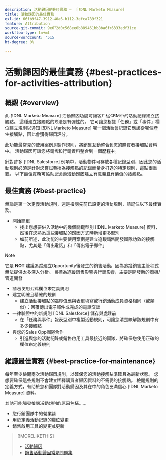 ```yaml
---
description: 活動歸因的最佳實務 —  [!DNL Marketo Measure]
title: 活動歸因的最佳實務
exl-id: 66fb9f47-3912-40a6-b112-3efca789f321
feature: Attribution
source-git-commit: 9e672d0c568ee0b889461bb8ba6fc6333edf31ce
workflow-type: tm+mt
source-wordcount: '515'
ht-degree: 0%

---
```


# 活動歸因的最佳實務 {#best-practices-for-activities-attribution}

## 概觀 {#overview}

此 [!DNL Marketo Measure] 活動歸因功能可讓客戶從CRM中的活動記錄建立接觸點。 這種建立接觸點的方法是有彈性的。 它可讓您根據「任務」或「事件」欄位建立規則以通知 [!DNL Marketo Measure] 哪一個活動會記錄它應該從哪個產生接觸點，因此會獲得歸因評分。

此功能最常見的使用案例是製作規則，將銷售互動整合到您的購買者接觸點資料中。 活動歸因可讓您將銷售和行銷資料整合到一個歷程中。

針對許多 [!DNL Salesforce] 例項中，活動物件可存放各種記錄型別，因此您的活動規則必須是針對您嘗試轉換為接觸點的記錄而量身打造的特定規則，這點很重要。 以下最佳實務可協助您透過活動歸因建立有意義且有價值的接觸點。

## 最佳實務 {#best-practice}

無論是第一次定義活動規則，還是檢閱先前已設定的活動規則，請記住以下最佳實務。

* 開始簡單
   * 找出您想要併入活動中的幾個關鍵型別 [!DNL Marketo Measure] 資料，然後在您熟悉這些接觸點的歸因方式時新增更多型別
   * 如前所述，此功能的主要使用案例是建立追蹤銷售開發團隊功效的接觸點，尤其是「傳出電話」和「傳出電子郵件」

>[!NOTE]
>
>它是 **NOT** 建議追蹤建立Opportunity後發生的銷售活動，因為追蹤銷售主管程式無法提供太多深入分析。 目標為追蹤銷售影響與行銷影響，主要是開發新的商機/管道開發

* 請勿使用公式欄位來定義規則
* 建立明確且精確的規則
   * 建立活動接觸點的臨界值應與表單填寫或行銷活動成員資格相同（或類似）：回覆傳出電子郵件或完成的電話交談
* 一律驗證中的新規則 [!DNL Salesforce] 儲存與處理前
   * 在「任務與事件」報表型別中複製活動規則，可讓您清楚瞭解該規則中有多少接觸點
* 與您的Sales Opp團隊合作
   * 引進與您的活動記錄或銷售啟用工具最接近的團隊，將確保您使用正確的欄位來定義規則

## 維護最佳實務 {#best-practice-for-maintenance}

每年至少檢閱兩次活動歸因規則，以確保您的活動接觸點準確且為最新狀態。 您想要確保這些規則不會建立稀釋購買者歸因資料的不需要的接觸點。 檢閱規則的定義方式，有助於您和團隊對活動歸因及其在中的角色充滿信心 [!DNL Marketo Measure] 資料。

其他可能觸發檢閱活動規則的原因包括……

* 您行銷團隊中的營業額
* 用於定義活動記錄的欄位變更
* 銷售啟用工具的變更或更新

>[!MORELIKETHIS]
>
>* [活動歸因](/help/advanced-marketo-measure-features/activities-attribution/salesforce-activities-attribution.md)
>* [銷售活動歸因常見問題集](/help/advanced-marketo-measure-features/activities-attribution/activities-attribution-faq.md)
